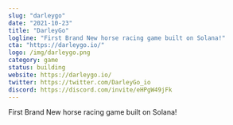 ```yaml
---
slug: "darleygo"
date: "2021-10-23"
title: "DarleyGo"
logline: "First Brand New horse racing game built on Solana!"
cta: "https://darleygo.io/"
logo: /img/darleygo.png
category: game
status: building
website: https://darleygo.io/
twitter: https://twitter.com/DarleyGo_io
discord: https://discord.com/invite/eHPgW49jFk
---
```


First Brand New horse racing game built on Solana!
